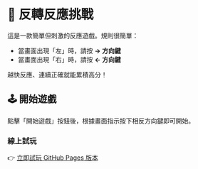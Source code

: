 # 🧠 反轉反應挑戰

這是一款簡單但刺激的反應遊戲。規則很簡單：

- 當畫面出現「左」時，請按 **→ 方向鍵**
- 當畫面出現「右」時，請按 **← 方向鍵**

越快反應、連續正確就能累積高分！

## 🕹️ 開始遊戲

點擊「開始遊戲」按鈕後，根據畫面指示按下相反方向鍵即可開始。

### 線上試玩

👉 [立即試玩 GitHub Pages 版本](https://你的帳號.github.io/你的倉庫名/)

